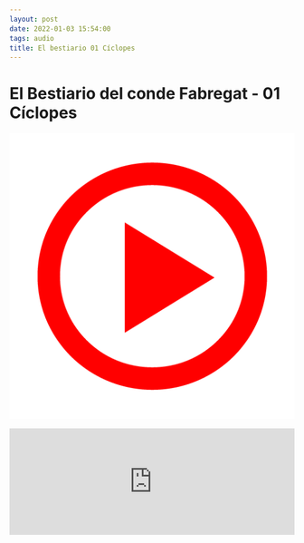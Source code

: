 ```yaml
---
layout: post
date: 2022-01-03 15:54:00
tags: audio
title: El bestiario 01 Cíclopes
---
```


# El Bestiario del conde Fabregat - 01 Cíclopes

![Play](/images/play.png)

<iframe title="Embed Player" width="100%" height="188px" src="https://embed.acast.com/2890e1f5-1bee-464d-b0a9-deb67ae52a1b/9c352f66-0bbf-4aa3-ae69-6db5cf87d090" scrolling="no" frameBorder="0" style="border:none;overflow:hidden;"></iframe>